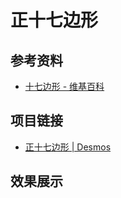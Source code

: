 # 正十七边形

## 参考资料

- [十七边形 - 维基百科](https://zh.wikipedia.org/wiki/十七边形)

## 项目链接

- [正十七边形 | Desmos](https://www.desmos.com/geometry/07b535ea2b)

## 效果展示

<IframeWindow url="https://www.desmos.com/geometry/07b535ea2b" />
